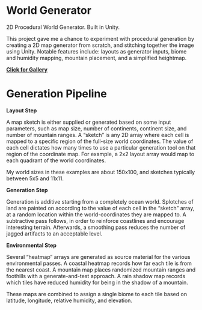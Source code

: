 # World Generator
 2D Procedural World Generator. Built in Unity.

This project gave me a chance to experiment with procedural generation by creating a 2D map generator from scratch, and stitching together the image using Unity. Notable features include: layouts as generator inputs, biome and humidity mapping, mountain placement, and a simplified heightmap.

**[Click for Gallery](https://stephentherianos.com/worldgen)**

# Generation Pipeline

**Layout Step**

A map sketch is either supplied or generated based on some input parameters, such as map size, number of continents, continent size, and number of mountain ranges. A “sketch” is any 2D array where each cell is mapped to a specific region of the full-size world coordinates. The value of each cell dictates how many times to use a particular generation tool on that region of the coordinate map. For example, a 2x2 layout array would map to each quadrant of the world coordinates.

My world sizes in these examples are about 150x100, and sketches typically between 5x5 and 11x11.

**Generation Step**

Generation is additive starting from a completely ocean world. Splotches of land are painted on according to the value of each cell in the “sketch” array, at a random location within the world-coordinates they are mapped to. A subtractive pass follows, in order to reinforce coastlines and encourage interesting terrain. Afterwards, a smoothing pass reduces the number of jagged artifacts to an acceptable level.

**Environmental Step**

Several “heatmap” arrays are generated as source material for the various environmental passes. A coastal heatmap records how far each tile is from the nearest coast. A mountain map places randomized mountain ranges and foothills with a generate-and-test approach. A rain shadow map records which tiles have reduced humidity for being in the shadow of a mountain.

These maps are combined to assign a single biome to each tile based on latitude, longitude, relative humidity, and elevation.
